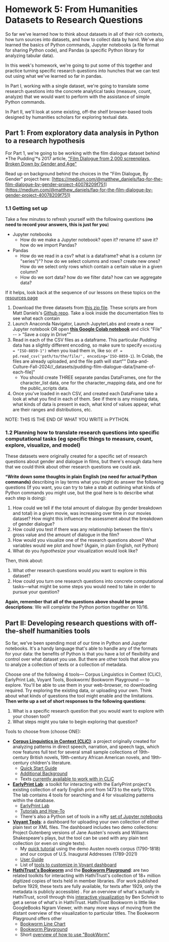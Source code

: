 # Homework 5:  From Humanities Datasets to Research Questions

So far we've learned how to think about datasets in all of their rich contexts, how turn sources into datasets, and how to collect data by hand. We've also learned the basics of Python commands, Jupyter notebooks (a file format for sharing Python code), and Pandas (a specific Python library for analyzing tabular data).

In this week's homework, we're going to put some of this together and practice turning specific research questions into hunches that we can test out using what we've learned so far in pandas. 

In Part I, working with a single dataset, we're going to translate some research questions into the concrete analytical tasks (measure, count, analyze) that we would want to perform with the assistance of simple Python commands. 

In Part II, we'll look at some existing, off-the shelf browser-based tools designed by humanities scholars for exploring textual data.


## Part 1: From exploratory data analysis in Python to a research hypothesis

For Part 1, we're going to be working with the film dialogue dataset behind *The Pudding'*s 2017 article, ["Film Dialogue from 2,000 screenplays, Broken Down by Gender and Age"](https://pudding.cool/2017/03/film-dialogue/)

Read up on background behind the choices in the "Film Dialogue, By Gender" project here: [https://medium.com/@matthew_daniels/faq-for-the-film-dialogue-by-gender-project-40078209f751](https://medium.com/@matthew_daniels/faq-for-the-film-dialogue-by-gender-project-40078209f751)



### 1.1 Getting set up

Take a few minutes to refresh yourself with the following questions (**no need to record your answers, this is just for you**)

- Jupyter notebooks
	- How do we make a Jupyter notebook? open it? rename it? save it? how do we import Pandas?
- Pandas
	- How do we read in a csv? what is a dataframe? what is a column (or "series")"? how do we select columns and rows? create new ones? How do we select only rows which contain a certain value in a given column?
	- How do we sort data? how do we filter data?  how can we aggregate data?

If it helps, look back at the sequence of our lessons on these topics on the [resources page](https://sceckert.github.io/Data-and-Culture-Fall-2024/resources)

1. Download the three datasets from [this zip file](https://github.com/sceckert/Data-and-Culture-Fall-2024/blob/main/_datasets/pudding-film-dialogue-data.zip?raw=true). These scripts are from Matt Daniels's [Github repo](https://github.com/matthewfdaniels/scripts/). Take a look inside the documentation files to see what each contain
2. Launch Anaconda Navigator, Launch JupyterLabs and create a new Jupyter notebook  OR open [**this Google Colab notebook**](https://colab.research.google.com/drive/1hlVgYDjFaosMPvdTM-TNiMp3NDREVVD1?usp=sharing) and click "File" -- > "Save a copy in Drive""
3. Read in each of the CSV files as a dataframe. This particular *Pudding* data has a slightly different encoding, so make sure to specify `encoding = "ISO-8859-1")` when you load them in, like so: `df = pd.read_csv('path/to/the/file/', encoding='ISO-8859-1`).  In Colab, the files are already uploaded, and the file path will start"" Data-and-Culture-Fall-2024//_datasets/pudding-film-dialogue-data/[name-of-each-file]"
	- You should create THREE separate pandas DataFrames, one for the character_list data, one for the character_mapping data, and one for the public_scripts data.
4. Once you've loaded in each CSV, and created each DataFrame take a look at what you find in each of them. See if there is any missing data, what kinds of data is present in each, what kind of values appear, what are their ranges and distributions, etc. 

NOTE: THIS IS THE END OF WHAT YOU WRITE in PYTHON.

### 1.2 Planning how to translate research questions into specific computational tasks (eg specific things to measure, count, explore, visualize, and model)

These datasets were originally created for a specific set of research questions about gender and dialogue in films, but there's enough data here that we could think about other research questions we could ask.

***Write down some thoughts in plain English (no need for actual Python commands)** describing in lay terms what you might do answer the following questions (If you want, you can try to take a stab at outlining what kinds of Python commands you might use, but the goal here is to describe what each step is doing): 

1. How could we tell if the total amount of dialogue (by gender breakdown and total) in a given movie, was increasing over time in our movies dataset? How might this influence the assessment about the breakdown of gender dialogue?
2. How could you test if there was any relationship between the film's gross value and the amount of dialogue in the film?
3. How would you visualize one of the research questions above? What variables would we plot and how? (Again, in plain English, not Python)
4. What do you *hypothesize* your visualization would look like? 

Then, think about:

1. What other research questions would *you* want to explore in this dataset?
2. How could you turn one research questions into concrete computational tasks––what might be some steps you would need to take in order to pursue your question?

**Again, remember that all of the questions above should be prose descriptions**: We will *complete* the Python portion together on 10/16.


## Part II: Developing research questions with off-the-shelf humanities tools

So far, we've been spending most of our time in Python and Jupyter notebooks. It's a handy language that's able to handle any of the formats for your data: the benefits of Python is that you have a lot of flexibility and control over what dataset you use. But there are other tools that allow you to analyze a collection of texts or a collection of metadata.

Choose one of the following 4 tools–– Corpus Linguistics in Context (CLiC), EarlyPrint Lab, Voyant Tools, Bookworm/ Bookworm Playground –– to explore. You'll be able to use them in your web-browser, no downloading required. Try exploring the existing data, or uploading your own. Think about what kinds of questions the tool might enable and the limitations. **Then write up a set of short responses to the following questions**:

1. What is a specific research question that you would want to explore with your chosen tool? 
2. What steps might you take to begin exploring that question?

Tools to choose from (choose ONE):

+ [**Corpus Linguistics in Context (CLiC)**](https://clic.bham.ac.uk/): a project originally created for analyzing patterns in direct speech, narration, and speech tags, which now features full text for several small sample collections of 19th-century British novels, 19th-century African American novels, and 19th-century children's literature.
	+ [Quick Start Guide](https://blog.bham.ac.uk/clic-dickens/2022/06/15/clic-quick-start-guide/)
	+ [Additional Background](https://clic.readthedocs.io/en/2.1/clicanalysis.html)
	+ Texts [currently available to work with in CLiC](https://github.com/mahlberg-lab/corpora/blob/master/INDEX.pdf)
+ [**EarlyPrint Lab**](https://earlyprint.org/lab/): a toolkit for interacting with the EarlyPrint project's existing collection of early English print from 1473 to the early 1700s. The lab contains 4 tools for searching and 4 for visualizing patterns within the database.
	+ [EarlyPrint Lab](https://earlyprint.org/lab/)
	+ [Tutorials and How-To](https://earlyprint.org/how-to/)
	+ There's also a Python set of tools in a nifty [set of Jupyter notebooks](https://earlyprint.org/jupyterbook/intro.html)
+ [**Voyant Tools**](https://voyant-tools.org/): a dashboard for uploading your own collection of either plain text or XML files. The dashboard includes two demo collections: Project Gutenberg versions of Jane Austen's novels and Williams Shakespeare's plays, but the tool can be used with any plain text collection (or even on single texts).
	+ My [quick tutorial](https://github.com/sceckert/Data-and-Culture-Fall-2024/tree/main/_week6/Eckert-Text-Analysis-Introduction-to-Voyant.pdf) using the demo Austen novels corpus (1790-1818) and our corpus of U.S. Inaugural Addresses (1789-2021)
	+ [User Guide](https://voyant-tools.org/docs/#!/guide/start)
	+ List of [tools to customize in Voyant dashboard](https://voyant-tools.org/docs/#!/guide/tools)
+ [**HathiTrust's Bookworm**](https://bookworm.htrc.illinois.edu/develop/) and the [**Bookworm Playground**](https://bookworm.htrc.illinois.edu/app/): are two related toolkits for interacting with HathiTrust's collection of 18+ million digitized copies of texts held in member libraries. (For work published before 1929, these texts are fully available, for texts after 1929, only the metadata is publicly accessible) . For an overview of what's actually in HathiTrust, scroll through this [interactive visualization](https://creatingdata.us/datasets/hathi-features/) by Ben Schmidt to get a sense of what's in HathiTrust. HathiTrust Bookworm is little like GoogleBooks Ngram Viewer, with many more ways of moving from the distant overview of the visualization to particular titles. The Bookworm Playground offers other
	+ [Bookworm Line Chart](https://bookworm.htrc.illinois.edu/develop/)
	+ [Bookworm Playground](https://bookworm.htrc.illinois.edu/app/)
	+ Short [overview of how to use "BookWorm"](https://htrc.atlassian.net/wiki/spaces/COM/pages/43295225/HathiTrust+Bookworm+step-by-step+tutorial) 
